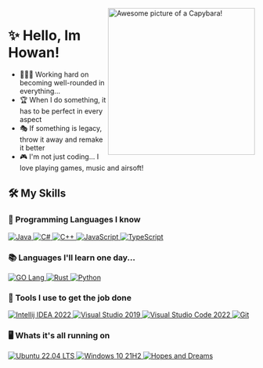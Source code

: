 <img align="right" alt="Awesome picture of a Capybara!" src="https://i.imgur.com/bjMbGO6.png" height="300">
  
# ✨ Hello, Im Howan!
- 👨🏽‍💻 Working hard on becoming well-rounded in everything...
- 🏆 When I do something, it has to be perfect in every aspect
- 🎭 If something is legacy, throw it away and remake it better
- 🎮 I'm not just coding... I love playing games, music and airsoft!

## 🛠️ My Skills

### 💪 Programming Languages I know
<!-- https://github.com/danmadeira/simple-icon-badges -->
<p> 
  <a href="" target="_blank">
    <img alt="Java" src="https://img.shields.io/badge/java-%23007396.svg?&style=for-the-badge&logo=java&logoColor=white" />
  </a>
  
  <a href="" target="_blank">
    <img alt="C#" src="https://img.shields.io/badge/c%20sharp-%23239120.svg?&style=for-the-badge&logo=c%20sharp&logoColor=white"/>
  </a>

  <a href="" target="_blank">
    <img alt="C++" src="https://img.shields.io/badge/c%2B%2B-%2300599C.svg?&style=for-the-badge&logo=c%2B%2B&logoColor=white"/>
  </a>

  <a href="" target="_blank">
    <img alt="JavaScript" src="https://img.shields.io/badge/javascript-%23F7DF1E.svg?&style=for-the-badge&logo=javascript&logoColor=black"/>
  </a>

  <a href="" target="_blank">
    <img alt="TypeScript" src="https://img.shields.io/badge/TypeScript-007ACC?style=for-the-badge&logo=typescript&logoColor=white"/>
  </a>
</p>

### 📚 Languages I'll learn one day...
<p> 
  <a href="" target="_blank">
    <img alt="GO Lang" src="https://img.shields.io/badge/go-%2300ADD8.svg?&style=for-the-badge&logo=go&logoColor=white"/>
  </a>
  
  <a href="" target="_blank">
    <img alt="Rust" src="https://img.shields.io/badge/rust-%23000000.svg?&style=for-the-badge&logo=rust&logoColor=white"/>
  </a>
  
  <a href="" target="_blank">
    <img alt="Python" src="https://img.shields.io/badge/python-%233776AB.svg?&style=for-the-badge&logo=python&logoColor=white" />
  </a>
</p>

### 🧰 Tools I use to get the job done
<p> 
  <a href="" target="_blank">
    <img alt="Intellij IDEA 2022" src="https://img.shields.io/badge/Intellij_IDEA-%23000000.svg?&style=for-the-badge&logo=intellij%20idea&logoColor=white"/>
  </a>
  
  <a href="" target="_blank">
    <img alt="Visual Studio 2019" src="https://img.shields.io/badge/Visual_Studio-%235C2D91.svg?&style=for-the-badge&logo=visual%20studio&logoColor=white"/>
  </a>
  
  <a href="" target="_blank">
    <img alt="Visual Studio Code 2022" src="https://img.shields.io/badge/Visual_Studio_Code-%23007ACC.svg?&style=for-the-badge&logo=visual%20studio%20code&logoColor=white"/>
  </a>
  
  <a href="" target="_blank">
    <img alt="Git" src="https://img.shields.io/badge/git-%23F05032.svg?&style=for-the-badge&logo=git&logoColor=white"/>
  </a>
</p>

### 🖥️ Whats it's all running on
<p> 
  <a href="" target="_blank">
    <img alt="Ubuntu 22.04 LTS" src="https://img.shields.io/badge/ubuntu-%23E95420.svg?&style=for-the-badge&logo=ubuntu&logoColor=white"/>
  </a>
  
  <a href="" target="_blank">
    <img alt="Windows 10 21H2" src="https://img.shields.io/badge/windows-%230078D6.svg?&style=for-the-badge&logo=windows&logoColor=white"/>
  </a>
  
  <a href="" target="_blank">
    <img alt="Hopes and Dreams" src="https://img.shields.io/badge/Hopes_and_Dreams-%23E71D29.svg?&style=for-the-badge&logo=undertale&logoColor=white"/>
  </a>
</p>

